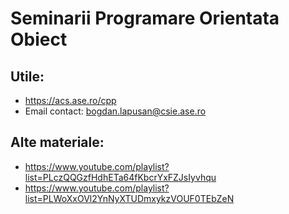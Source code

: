# Seminarii Programare Orientata Obiect

## Utile:

- https://acs.ase.ro/cpp
- Email contact: bogdan.lapusan@csie.ase.ro

## Alte materiale:

- https://www.youtube.com/playlist?list=PLczQQGzfHdhETa64fKbcrYxFZJsIyvhqu
- https://www.youtube.com/playlist?list=PLWoXxOVl2YnNyXTUDmxykzVOUF0TEbZeN
